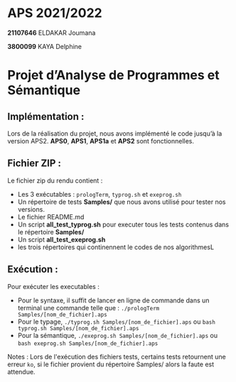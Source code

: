 # APS 2021/2022

**21107646** ELDAKAR Joumana	

**3800099** KAYA Delphine

Projet d’Analyse de Programmes et Sémantique
==========================================

## Implémentation :

Lors de la réalisation du projet, nous avons implémenté le code jusqu’à la version APS2. 
**APS0**, **APS1**, **APS1a** et **APS2** sont fonctionnelles.

## Fichier ZIP :

Le fichier zip du rendu contient :
-	Les 3 exécutables : `prologTerm`, `typrog.sh` et `exeprog.sh`
-	Un répertoire de tests **Samples/** que nous avons utilisé pour tester nos versions.
-	Le fichier README.md
-   Un script **all_test_typrog.sh** pour executer tous les tests contenus dans le répertoire **Samples/**
-   Un script **all_test_exeprog.sh**
-   les trois répertoires qui continennent le codes de nos algorithmesL

## Exécution :
Pour exécuter les executables : 
-	Pour le syntaxe, il suffit de lancer en ligne de commande dans un terminal une commande telle que : `./prologTerm Samples/[nom_de_fichier].aps`
-	Pour le typage, `./typrog.sh Samples/[nom_de_fichier].aps` ou `bash typrog.sh Samples/[nom_de_fichier].aps`
-	Pour la sémantique, `./exeprog.sh Samples/[nom_de_fichier].aps` ou `bash exeprog.sh Samples/[nom_de_fichier].aps`

Notes : Lors de l'exécution des fichiers tests, certains tests retournent une erreur `ko`, si le fichier provient du répertoire Samples/ alors la faute est attendue.
